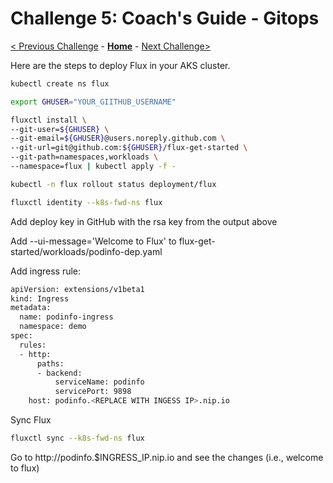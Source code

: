 # Challenge 5: Coach's Guide - Gitops

[< Previous Challenge](./04-scaling.md) - **[Home](README.md)** - [Next Challenge>](./06-service-mesh.md)

Here are the steps to deploy Flux in your AKS cluster.

```bash
kubectl create ns flux
```

```bash
export GHUSER="YOUR_GIITHUB_USERNAME"
```

```bash
fluxctl install \
--git-user=${GHUSER} \
--git-email=${GHUSER}@users.noreply.github.com \
--git-url=git@github.com:${GHUSER}/flux-get-started \
--git-path=namespaces,workloads \
--namespace=flux | kubectl apply -f -
```

```bash
kubectl -n flux rollout status deployment/flux
```

```bash
fluxctl identity --k8s-fwd-ns flux
```

Add deploy key in GitHub with the rsa key from the output above

Add --ui-message='Welcome to Flux' to flux-get-started/workloads/podinfo-dep.yaml

Add ingress rule:

```bash
apiVersion: extensions/v1beta1
kind: Ingress
metadata:
  name: podinfo-ingress
  namespace: demo
spec:
  rules:
  - http:
      paths:
      - backend:
          serviceName: podinfo
          servicePort: 9898
    host: podinfo.<REPLACE WITH INGESS IP>.nip.io
```

Sync Flux

```bash
fluxctl sync --k8s-fwd-ns flux
```

Go to http://podinfo.$INGRESS_IP.nip.io and see the changes (i.e., welcome to flux)
